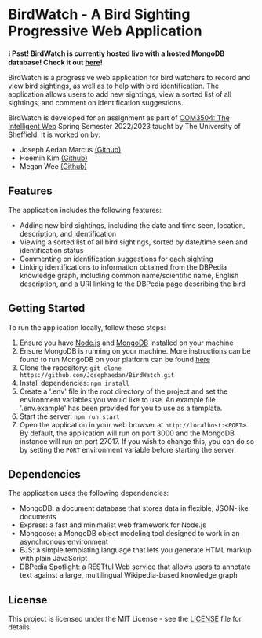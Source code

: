 # BirdWatch - A Bird Sighting Progressive Web Application

**:information_source: Psst! BirdWatch is currently hosted live with a hosted MongoDB database! Check it out [here](https://birdwatch.up.railway.app/)!**

BirdWatch is a progressive web application for bird watchers to record and view bird sightings, as well as to help with bird identification. The application allows users to add new sightings, view a sorted list of all sightings, and comment on identification suggestions.

BirdWatch is developed for an assignment as part of [COM3504: The Intelligent Web](http://www.dcs.shef.ac.uk/intranet/teaching/public/modules/level3/com3504.html) Spring Semester 2022/2023 taught by The University of Sheffield. It is worked on by:

- Joseph Aedan Marcus [(Github)](https://github.com/Josephaedan)
- Hoemin Kim [(Github)](https://github.com/mimi-hwemin-kim)
- Megan Wee [(Github)](https://github.com/mweeruien)

## Features

The application includes the following features:

- Adding new bird sightings, including the date and time seen, location, description, and identification
- Viewing a sorted list of all bird sightings, sorted by date/time seen and identification status
- Commenting on identification suggestions for each sighting
- Linking identifications to information obtained from the DBPedia knowledge graph, including common name/scientific name, English description, and a URI linking to the DBPedia page describing the bird

## Getting Started

To run the application locally, follow these steps:

1. Ensure you have [Node.js](https://nodejs.org/en/download) and [MongoDB](https://www.mongodb.com/docs/manual/administration/install-community/) installed on your machine
2. Ensure MongoDB is running on your machine. More instructions can be found to run MongoDB on your platform can be found [here](https://www.mongodb.com/docs/manual/administration/install-community/)
3. Clone the repository: `git clone https://github.com/Josephaedan/BirdWatch.git`
4. Install dependencies: `npm install`
5. Create a '.env' file in the root directory of the project and set the environment variables you would like to use. An example file '.env.example' has been provided for you to use as a template.
5. Start the server: `npm run start`
6. Open the application in your web browser at `http://localhost:<PORT>`. By default, the application will run on port 3000 and the MongoDB instance will run on port 27017. If you wish to change this, you can do so by setting the `PORT` environment variable before starting the server.

## Dependencies

The application uses the following dependencies:

- MongoDB: a document database that stores data in flexible, JSON-like documents
- Express: a fast and minimalist web framework for Node.js
- Mongoose: a MongoDB object modeling tool designed to work in an asynchronous environment
- EJS: a simple templating language that lets you generate HTML markup with plain JavaScript
- DBPedia Spotlight: a RESTful Web service that allows users to annotate text against a large, multilingual Wikipedia-based knowledge graph

## License

This project is licensed under the MIT License - see the [LICENSE](LICENSE) file for details.
